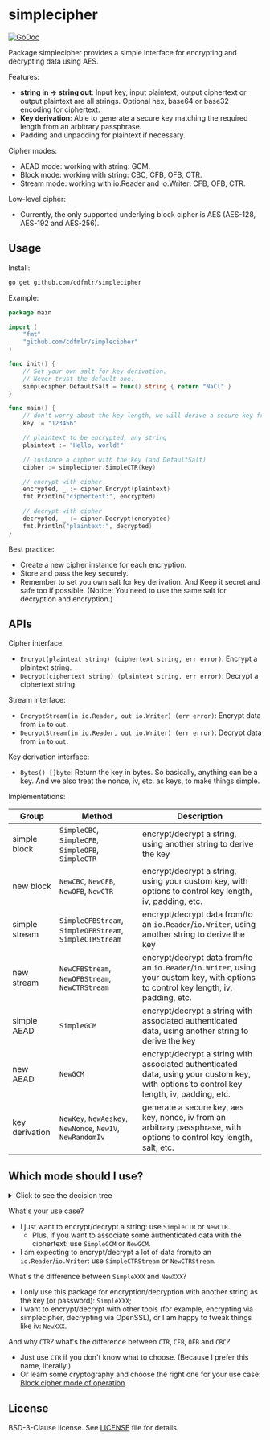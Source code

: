 # simplecipher

[![GoDoc](https://pkg.go.dev/badge/github.com/cdfmlr/simplecipher)](https://pkg.go.dev/github.com/cdfmlr/simplecipher)

Package simplecipher provides a simple interface for encrypting and
decrypting data using AES.

Features:

- **string in -> string out**: Input key, input plaintext, output ciphertext or output plaintext are all strings. Optional hex, base64 or base32 encoding for ciphertext.
- **Key derivation**: Able to generate a secure key matching the required length from an arbitrary passphrase.
- Padding and unpadding for plaintext if necessary.

Cipher modes:

- AEAD mode: working with string: GCM.
- Block mode: working with string: CBC, CFB, OFB, CTR.
- Stream mode: working with io.Reader and io.Writer: CFB, OFB, CTR.

Low-level cipher:

- Currently, the only supported underlying block cipher is AES (AES-128, AES-192 and AES-256).

## Usage

Install:

```bash
go get github.com/cdfmlr/simplecipher
```

Example:

```go
package main

import (
	"fmt"
	"github.com/cdfmlr/simplecipher"
)

func init() {
	// Set your own salt for key derivation.
	// Never trust the default one.
	simplecipher.DefaultSalt = func() string { return "NaCl" }
}

func main() {
	// don't worry about the key length, we will derive a secure key from it.
	key := "123456"

	// plaintext to be encrypted, any string
	plaintext := "Hello, world!"

	// instance a cipher with the key (and DefaultSalt)
	cipher := simplecipher.SimpleCTR(key)

	// encrypt with cipher
	encrypted, _ := cipher.Encrypt(plaintext)
	fmt.Println("ciphertext:", encrypted)

	// decrypt with cipher
	decrypted, _ := cipher.Decrypt(encrypted)
	fmt.Println("plaintext:", decrypted)
}
```

Best practice:

- Create a new cipher instance for each encryption.
- Store and pass the key securely.
- Remember to set you own salt for key derivation. And Keep it secret and safe too if possible. (Notice: You need to use the same salt for decryption and encryption.)

## APIs

Cipher interface:

- `Encrypt(plaintext string) (ciphertext string, err error)`: Encrypt a plaintext string.
- `Decrypt(ciphertext string) (plaintext string, err error)`: Decrypt a ciphertext string.

Stream interface:

- `EncryptStream(in io.Reader, out io.Writer) (err error)`: Encrypt data from `in` to `out`.
- `DecryptStream(in io.Reader, out io.Writer) (err error)`: Decrypt data from `in` to `out`.

Key derivation interface:

- `Bytes() []byte`: Return the key in bytes. So basically, anything can be a key. And we also treat the nonce, iv, etc. as keys, to make things simple.

Implementations:

| Group          | Method                                                    | Description                                                                                                                               |
|----------------|-----------------------------------------------------------|-------------------------------------------------------------------------------------------------------------------------------------------|
| simple block   | `SimpleCBC`, `SimpleCFB`, `SimpleOFB`, `SimpleCTR`        | encrypt/decrypt a string, using another string to derive the key                                                                          |
| new block      | `NewCBC`, `NewCFB`, `NewOFB`, `NewCTR`                    | encrypt/decrypt a string, using your custom key, with options to control key length, iv, padding, etc.                                    |
| simple stream  | `SimpleCFBStream`, `SimpleOFBStream`, `SimpleCTRStream`   | encrypt/decrypt data from/to an `io.Reader`/`io.Writer`, using another string to derive the key                                           |
| new stream     | `NewCFBStream`, `NewOFBStream`, `NewCTRStream`            | encrypt/decrypt data from/to an `io.Reader`/`io.Writer`, using your custom key, with options to control key length, iv, padding, etc.     |
| simple AEAD    | `SimpleGCM`                                               | encrypt/decrypt a string with associated authenticated data, using another string to derive the key                                       |
| new AEAD       | `NewGCM`                                                  | encrypt/decrypt a string with associated authenticated data, using your custom key, with options to control key length, iv, padding, etc. |
| key derivation | `NewKey`, `NewAeskey`, `NewNonce`, `NewIV`, `NewRandomIv` | generate a secure key, aes key, nonce, iv from an arbitrary passphrase, with options to control key length, salt, etc.                    |

## Which mode should I use?

<details>
    <summary>Click to see the decision tree</summary>

```mermaid
flowchart TD
	streamOrBlock{stream or block?}
	associatedData{associated authenticated data?}
	simpleOrCompatibleStream{simple or compatible?}
	simpleOrCompatibleAEAD{simple or compatible?}
	simpleOrCompatibleBlock{simple or compatible?}
	
	newStreams(NewCFBStream, NewOFBStream, NewCTRStream)
	simpleStreams(SimpleCFBStream, SimpleOFBStream, SimpleCTRStream)

	newBlocks(NewCBC, NewCFB, NewOFB, NewCTR)
	simpleBlocks(SimpleCBC, SimpleCFB, SimpleOFB, SimpleCTR)

	newAEADs(NewGCM)
	simpleAEADs(SimpleGCM)

	streamOrBlock--->|io.Reader in, io.Writer out|simpleOrCompatibleStream
	streamOrBlock--->|string in, string out|associatedData
	
	simpleOrCompatibleStream--->|I am a Cryptography Muggle|simpleStreams
	simpleOrCompatibleStream--->|I want to encrypt/decrypt wiht other tools|newStreams

	associatedData--->|I don't know|simpleOrCompatibleBlock
	associatedData--->|Yes|simpleOrCompatibleAEAD

	simpleOrCompatibleBlock--->|Any string as the key|simpleBlocks
	simpleOrCompatibleBlock--->|I want to encrypt/decrypt wiht other tools|newBlocks

	simpleOrCompatibleAEAD--->|Any string as the key|simpleAEADs
	simpleOrCompatibleAEAD--->|I want to encrypt/decrypt wiht other tools|newAEADs

	newBlocks--->|What's the difference?|NewCTR
	simpleBlocks--->|What's the difference?|SimpleCTR
	newStreams--->|What's the difference?|NewCTRStream
	simpleStreams--->|What's the difference?|SimpleCTRStream
```

</details>

What's your use case?

- I just want to encrypt/decrypt a string: use `SimpleCTR` or `NewCTR`.
    - Plus, if you want to associate some authenticated data with the ciphertext: use `SimpleGCM` or `NewGCM`.
- I am expecting to encrypt/decrypt a lot of data from/to an `io.Reader`/`io.Writer`: use `SimpleCTRStream` or `NewCTRStream`.

What's the difference between `SimpleXXX` and `NewXXX`?

- I only use this package for encryption/decryption with another string as the key (or password): `SimpleXXX`;
- I want to encrypt/decrypt with other tools (for example, encrypting via simplecipher, decrypting via OpenSSL), or I am happy to tweak things like iv: `NewXXX`.

And why `CTR`? what's the difference between `CTR`, `CFB`, `OFB` and `CBC`?

- Just use `CTR` if you don't know what to choose. (Because I prefer this name, literally.)
- Or learn some cryptography and choose the right one for your use case: [Block cipher mode of operation](https://en.wikipedia.org/wiki/Block_cipher_mode_of_operation).

## License

BSD-3-Clause license. See [LICENSE](LICENSE) file for details.
